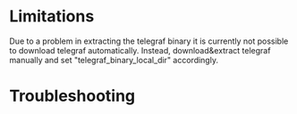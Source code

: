 # Limitations

Due to a problem in extracting the telegraf binary it is currently not possible to download telegraf automatically.
Instead, download&extract telegraf manually and set "telegraf_binary_local_dir" accordingly.

# Troubleshooting